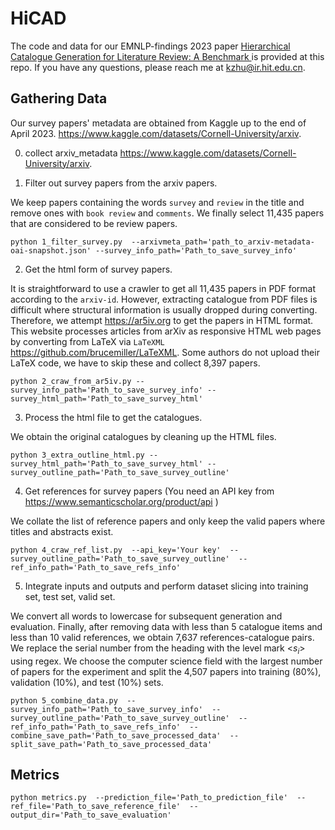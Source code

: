 # HiCAD

The code and data for our EMNLP-findings 2023 paper [Hierarchical Catalogue Generation for Literature Review: A Benchmark ](https://arxiv.org/abs/2304.03512)  is provided at this repo. If you have any questions, please reach me at [kzhu@ir.hit.edu.cn](kzhu@ir.hit.edu.cn).

## Gathering Data

Our survey papers' metadata are obtained from Kaggle up to the end of April 2023. https://www.kaggle.com/datasets/Cornell-University/arxiv.

0. collect arxiv_metadata  https://www.kaggle.com/datasets/Cornell-University/arxiv.

1. Filter out survey papers from the arxiv papers.

We keep papers containing the words ``survey`` and ``review`` in the title and remove ones with ``book review`` and ``comments``.  We finally select 11,435 papers that are considered to be review papers. 

```shell
python 1_filter_survey.py  --arxivmeta_path='path_to_arxiv-metadata-oai-snapshot.json' --survey_info_path='Path_to_save_survey_info'
```

2. Get the html form of survey papers.

It is straightforward to use a crawler to get all 11,435 papers in PDF format according to the ``arxiv-id``. However, extracting catalogue from PDF files is difficult where structural information is usually dropped during converting.
Therefore, we attempt https://ar5iv.org to get the papers in HTML format.
This website processes articles from arXiv as responsive HTML web pages by converting from LaTeX via ``LaTeXML`` https://github.com/brucemiller/LaTeXML.
Some authors do not upload their LaTeX code, we have to skip these and collect 8,397 papers.

```shell
python 2_craw_from_ar5iv.py --survey_info_path='Path_to_save_survey_info' --survey_html_path='Path_to_save_survey_html'
```

3. Process the html file to get the catalogues.

We obtain the original catalogues by cleaning up the HTML files. 

```shell
python 3_extra_outline_html.py --survey_html_path='Path_to_save_survey_html' --survey_outline_path='Path_to_save_survey_outline'
```

4. Get references for survey papers (You need an API key from https://www.semanticscholar.org/product/api )

We collate the list of reference papers and only keep the valid papers where titles and abstracts exist.

```shell
python 4_craw_ref_list.py  --api_key='Your key'  --survey_outline_path='Path_to_save_survey_outline'  --ref_info_path='Path_to_save_refs_info'
```

5. Integrate inputs and outputs and perform dataset slicing into training set, test set, valid set.

We convert all words to lowercase for subsequent generation and evaluation. Finally, after removing data with less than $5$ catalogue items and less than $10$ valid references, we obtain 7,637 references-catalogue pairs. We replace the serial number from the heading with the level mark <$s_i$> using regex.
We choose the computer science field with the largest number of papers for the experiment and split the 4,507 papers into training (80\%), validation (10\%), and test (10\%) sets.

```shell
python 5_combine_data.py  --survey_info_path='Path_to_save_survey_info'  --survey_outline_path='Path_to_save_survey_outline'  --ref_info_path='Path_to_save_refs_info'  --combine_save_path='Path_to_save_processed_data'  --split_save_path='Path_to_save_processed_data' 
```



## Metrics

```shell
python metrics.py  --prediction_file='Path_to_prediction_file'  --ref_file='Path_to_save_reference_file'  --output_dir='Path_to_save_evaluation'
```

